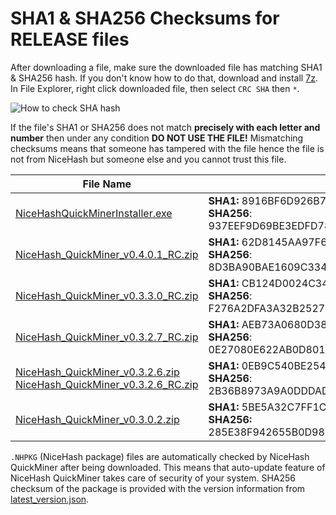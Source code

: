 # SHA1 & SHA256 Checksums for RELEASE files

After downloading a file, make sure the downloaded file has matching SHA1 & SHA256 hash. If you don't know how to do that, 
download and install [7z](https://www.7-zip.org/download.html). In File Explorer, right click downloaded file, then select `CRC SHA` then `*`.

![How to check SHA hash](https://github.com/nicehash/NiceHashQuickMiner/blob/main/checksums/howtohash.png?raw=true)

If the file's SHA1 or SHA256 does not match **precisely with each letter and number** then under any condition **DO NOT USE THE FILE!** Mismatching checksums means that someone has tampered with the file hence the file is not from NiceHash but someone else and you cannot trust this file.

File Name | Checksum
----------|--------------
[NiceHashQuickMinerInstaller.exe](https://github.com/nicehash/NiceHashQuickMiner/releases/download/v0.3.2.6/NiceHashQuickMinerInstaller.exe) | **SHA1:** 8916BF6D926B7FE47C0FAC44E9137B09E2A1D418<br> **SHA256**: 937EEF9D69BE3EDFD7805409156411CC1609E4AE5032A8E068E9DA9098006FA6
[NiceHash_QuickMiner_v0.4.0.1_RC.zip](https://github.com/nicehash/NiceHashQuickMiner/releases/tag/v0.4.0.1_RC) | **SHA1:** 62D8145AA97F691217136376B34825083991EC08<br> **SHA256**: 8D3BA90BAE1609C3344B988D623B2F09A645593627E0036E6DB81CE8223276BB
[NiceHash_QuickMiner_v0.3.3.0_RC.zip](https://github.com/nicehash/NiceHashQuickMiner/releases/tag/v0.3.3.0_RC) | **SHA1:** CB124D0024C34020513C48DCF1CB68EEB7860F11<br> **SHA256**: F276A2DFA3A32B25271365725CC3D0A85197BA8E0D90D2AE783FB031CBFB7A18
[NiceHash_QuickMiner_v0.3.2.7_RC.zip](https://github.com/nicehash/NiceHashQuickMiner/releases/tag/v0.3.2.7_RC) | **SHA1:** AEB73A0680D388B1ED41978F60A7ADED20E79BBE<br> **SHA256**: 0E27080E622AB0D801A23A7C90989F1E922D9D21FF137426FACC381C633664DB
[NiceHash_QuickMiner_v0.3.2.6.zip](https://github.com/nicehash/NiceHashQuickMiner/releases/tag/v0.3.2.6)<br>[NiceHash_QuickMiner_v0.3.2.6_RC.zip](https://github.com/nicehash/NiceHashQuickMiner/releases/tag/v0.3.2.6_RC) | **SHA1:** 0EB9C540BE25424C1A42BFF3A4CAB60C4D12A975<br> **SHA256**: 2B36B8973A9A0DDDAD5E53BD6EACA5E1B376A400AB0C4A85053358A2CF2F79B6
[NiceHash_QuickMiner_v0.3.0.2.zip](https://github.com/nicehash/NiceHashQuickMiner/releases/tag/v0.3.0.2) | **SHA1:** 5BE5A32C7FF1C840B522EC0B891BABD921BF8056<br> **SHA256:** 285E38F942655B0D988F2B421CCB478E8CCAF675DCCA814D8CAB301F205AA2BA


`.NHPKG` (NiceHash package) files are automatically checked by NiceHash QuickMiner after being downloaded. This means that auto-update feature of NiceHash QuickMiner takes care of security of your system. SHA256 checksum of the package is provided with the version information from [latest_version.json](https://github.com/nicehash/NiceHashQuickMiner/blob/main/update/latest_version.json).
